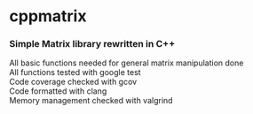 # cppmatrix
### Simple Matrix library rewritten in C++

All basic functions needed for general matrix manipulation done
<br>
All functions tested with google test
<br>
Code coverage checked with gcov
<br>
Code formatted with clang
<br>
Memory management checked with valgrind
